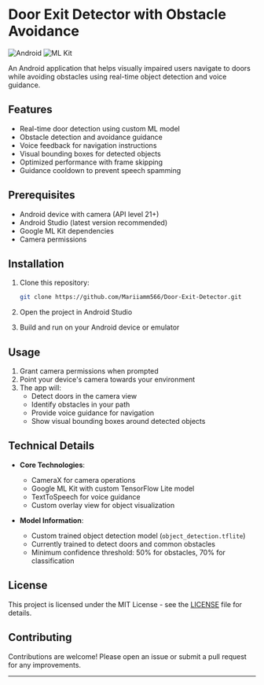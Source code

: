 # Door Exit Detector with Obstacle Avoidance

![Android](https://img.shields.io/badge/Android-3DDC84?style=for-the-badge&logo=android&logoColor=white)
![ML Kit](https://img.shields.io/badge/Google_ML_Kit-4285F4?style=for-the-badge&logo=google&logoColor=white)

An Android application that helps visually impaired users navigate to doors while avoiding obstacles using real-time object detection and voice guidance.

## Features

- Real-time door detection using custom ML model
- Obstacle detection and avoidance guidance
- Voice feedback for navigation instructions
- Visual bounding boxes for detected objects
- Optimized performance with frame skipping
- Guidance cooldown to prevent speech spamming

## Prerequisites

- Android device with camera (API level 21+)
- Android Studio (latest version recommended)
- Google ML Kit dependencies
- Camera permissions

## Installation

1. Clone this repository:
   ```bash
   git clone https://github.com/Mariiamm566/Door-Exit-Detector.git
   ```

2. Open the project in Android Studio

3. Build and run on your Android device or emulator

## Usage

1. Grant camera permissions when prompted
2. Point your device's camera towards your environment
3. The app will:
   - Detect doors in the camera view
   - Identify obstacles in your path
   - Provide voice guidance for navigation
   - Show visual bounding boxes around detected objects

## Technical Details

- **Core Technologies**:
  - CameraX for camera operations
  - Google ML Kit with custom TensorFlow Lite model
  - TextToSpeech for voice guidance
  - Custom overlay view for object visualization

- **Model Information**:
  - Custom trained object detection model (`object_detection.tflite`)
  - Currently trained to detect doors and common obstacles
  - Minimum confidence threshold: 50% for obstacles, 70% for classification



## License

This project is licensed under the MIT License - see the [LICENSE](LICENSE) file for details.

## Contributing

Contributions are welcome! Please open an issue or submit a pull request for any improvements.

---
